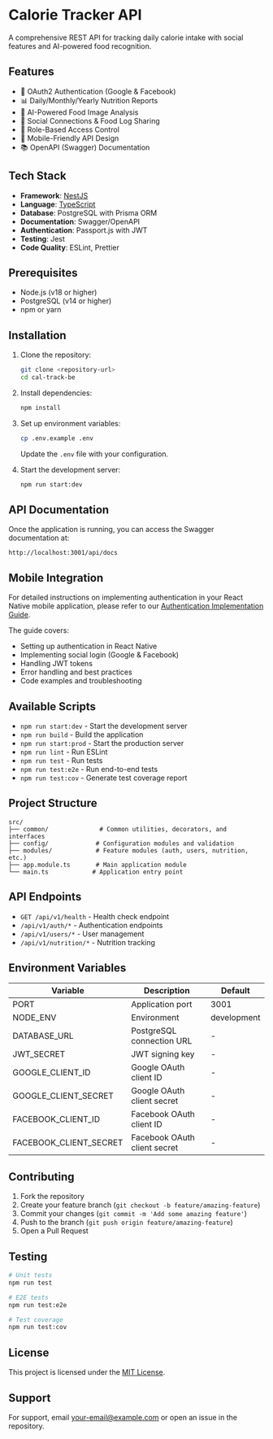 # Calorie Tracker API

A comprehensive REST API for tracking daily calorie intake with social features and AI-powered food recognition.

## Features

- 🔐 OAuth2 Authentication (Google & Facebook)
- 📊 Daily/Monthly/Yearly Nutrition Reports
- 🤖 AI-Powered Food Image Analysis
- 👥 Social Connections & Food Log Sharing
- 👮 Role-Based Access Control
- 📱 Mobile-Friendly API Design
- 📚 OpenAPI (Swagger) Documentation

## Tech Stack

- **Framework**: [NestJS](https://nestjs.com/)
- **Language**: [TypeScript](https://www.typescriptlang.org/)
- **Database**: PostgreSQL with Prisma ORM
- **Documentation**: Swagger/OpenAPI
- **Authentication**: Passport.js with JWT
- **Testing**: Jest
- **Code Quality**: ESLint, Prettier

## Prerequisites

- Node.js (v18 or higher)
- PostgreSQL (v14 or higher)
- npm or yarn

## Installation

1. Clone the repository:
   ```bash
   git clone <repository-url>
   cd cal-track-be
   ```

2. Install dependencies:
   ```bash
   npm install
   ```

3. Set up environment variables:
   ```bash
   cp .env.example .env
   ```
   Update the `.env` file with your configuration.

4. Start the development server:
   ```bash
   npm run start:dev
   ```

## API Documentation

Once the application is running, you can access the Swagger documentation at:
```
http://localhost:3001/api/docs
```

## Mobile Integration

For detailed instructions on implementing authentication in your React Native mobile application, please refer to our [Authentication Implementation Guide](docs/auth-implementation.md).

The guide covers:
- Setting up authentication in React Native
- Implementing social login (Google & Facebook)
- Handling JWT tokens
- Error handling and best practices
- Code examples and troubleshooting

## Available Scripts

- `npm run start:dev` - Start the development server
- `npm run build` - Build the application
- `npm run start:prod` - Start the production server
- `npm run lint` - Run ESLint
- `npm run test` - Run tests
- `npm run test:e2e` - Run end-to-end tests
- `npm run test:cov` - Generate test coverage report

## Project Structure

```
src/
├── common/              # Common utilities, decorators, and interfaces
├── config/             # Configuration modules and validation
├── modules/            # Feature modules (auth, users, nutrition, etc.)
├── app.module.ts       # Main application module
└── main.ts            # Application entry point
```

## API Endpoints

- `GET /api/v1/health` - Health check endpoint
- `/api/v1/auth/*` - Authentication endpoints
- `/api/v1/users/*` - User management
- `/api/v1/nutrition/*` - Nutrition tracking

## Environment Variables

| Variable | Description | Default |
|----------|-------------|---------|
| PORT | Application port | 3001 |
| NODE_ENV | Environment | development |
| DATABASE_URL | PostgreSQL connection URL | - |
| JWT_SECRET | JWT signing key | - |
| GOOGLE_CLIENT_ID | Google OAuth client ID | - |
| GOOGLE_CLIENT_SECRET | Google OAuth client secret | - |
| FACEBOOK_CLIENT_ID | Facebook OAuth client ID | - |
| FACEBOOK_CLIENT_SECRET | Facebook OAuth client secret | - |

## Contributing

1. Fork the repository
2. Create your feature branch (`git checkout -b feature/amazing-feature`)
3. Commit your changes (`git commit -m 'Add some amazing feature'`)
4. Push to the branch (`git push origin feature/amazing-feature`)
5. Open a Pull Request

## Testing

```bash
# Unit tests
npm run test

# E2E tests
npm run test:e2e

# Test coverage
npm run test:cov
```

## License

This project is licensed under the [MIT License](LICENSE).

## Support

For support, email [your-email@example.com](mailto:your-email@example.com) or open an issue in the repository.